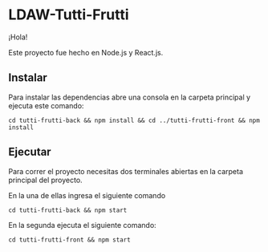# LDAW-Tutti-Frutti

¡Hola!

Este proyecto fue hecho en Node.js y React.js.

## Instalar

Para instalar las dependencias abre una consola en la carpeta principal y ejecuta este comando:

```
cd tutti-frutti-back && npm install && cd ../tutti-frutti-front && npm install
```

## Ejecutar

Para correr el proyecto necesitas dos terminales abiertas en la carpeta principal del proyecto.

En la una de ellas ingresa el siguiente comando

```
cd tutti-frutti-back && npm start
```

En la segunda ejecuta el siguiente comando:

```
cd tutti-frutti-front && npm start
```